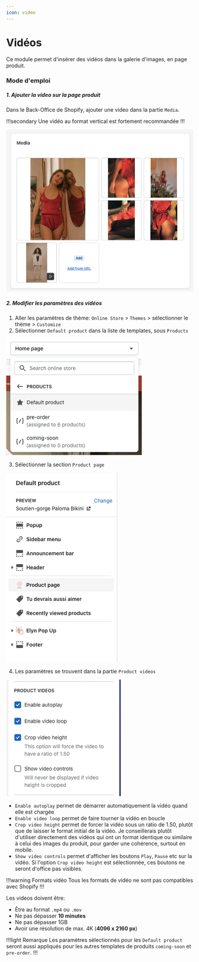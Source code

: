 ```yaml
---
icon: video
---
```


# Vidéos

Ce module permet d'insérer des vidéos dans la galerie d'images, en page produit.

### Mode d'emploi

##### 1. Ajouter la video sur la page produit

Dans le Back-Office de Shopify, ajouter une video dans la partie `Media`.

!!!secondary Une vidéo au format vertical est fortement recommandée
!!!

  ![](img/video-1.png)

##### 2. Modifier les paramètres des vidéos 

  1. Aller les paramètres de thème: `Online Store` > `Themes` > sélectionner le thème > `Customize`
  2. Sélectionner `Default product` dans la liste de templates, sous `Products`

  ![](img/video-2.png)

  3. Sélectionner la section `Product page`
    
  ![](img/video-3.png)

  4. Les paramètres se trouvent dans la partie `Product videos`
    
  ![](img/video-4.png)

  - `Enable autoplay` permet de démarrer automatiquement la vidéo quand elle est chargée
  - `Enable video loop` permet de faire tourner la vidéo en boucle
  - `Crop video height` permet de forcer la vidéo sous un ratio de 1.50, plutôt que de laisser le format initial de la vidéo. Je conseillerais plutôt d'utiliser directement des vidéos qui ont un format identique ou similaire à celui des images du produit, pour garder une cohérence, surtout en mobile.
  - `Show video controls` permet d'afficher les boutons `Play`, `Pause` etc sur la vidéo. Si l'option `Crop video height` est sélectionnée, ces boutons ne seront d'office pas visibles.




!!!warning Formats vidéo 
Tous les formats de vidéo ne sont pas compatibles avec Shopify
!!!

Les videos doivent être:

- Être au format `.mp4` ou `.mov`
- Ne pas dépasser **10 minutes**
- Ne pas dépasser 1GB
- Avoir une résolution de max. 4K (**4096 x 2160 px**)

!!!light Remarque
Les paramètres sélectionnés pour les `Default product` seront aussi appliqués pour les autres templates de produits `coming-soon` et `pre-order`.
!!!